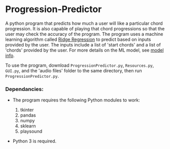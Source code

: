 # Progression-Predictor
A python program that predicts how much a user will like a particular chord progression. It is also capable of playing that chord progressions so that the user may check the accuracy of the program.
The program uses a machine learning algorithm called [Ridge Regression](https://scikit-learn.org/stable/modules/generated/sklearn.linear_model.Ridge.html) to predict based on inputs provided by the user. The inputs include a list of 'start chords' and a list of 'chords' provided by the user. For more details on the ML model, see [model info](model-info.md). 

To use the program, download `ProgressionPredictor.py`, `Resources.py`, `GUI.py`, and the 'audio files' folder to the same directory, then run `ProgressionPredictor.py`.


### Dependancies:
- The program requires the following Python modules to work:
  1. tkinter
  2. pandas
  3. numpy
  4. sklearn
  5. playsound

- Python 3 is required.
